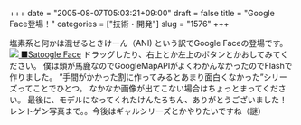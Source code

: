 +++
date = "2005-08-07T05:03:21+09:00"
draft = false
title = "Google Face登場！"
categories = ["技術・開発"]
slug = "1576"
+++

塩素系と何かは混ぜるときけーん（ANI)
という訳でGoogle Faceの登場です。
<a href="http://hbkr.jp/face/face.html" target="_blank"><img src="http://ieiriblog.img.jugem.jp/20050807_37144.jpg">
■Satoogle Face</a>
ドラッグしたり、右上とか左上のボタンとかおしてみてください。
僕は頭が馬鹿なのでGoogleMapAPIがよくわかんなかったのでFlashで作りました。
”手間がかかった割に作ってみるとあまり面白くなかった”シリーズってことでひとつ。
なかなか画像が出てこない場合はちょっとまってください。
最後に、モデルになってくれたけんたろちん、ありがとうございました！レントゲン写真まで。。今後はギャルシリーズとかやりたいですね（謎）

